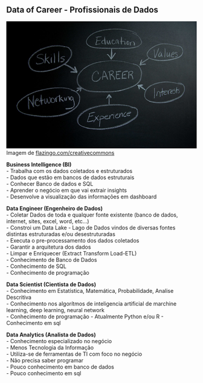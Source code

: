 <h2>Data of Career - Profissionais de Dados</h2>
<p><img src="/3-img/career_job_descr.jpg"><br>
Imagem de <a href="https://www.flazingo.com/creativecommons">flazingo.com/creativecommons</a></p>
<p><strong>Business Intelligence (BI)</strong><br>
 - Trabalha com os dados coletados e estruturados<br>
 - Dados que estão em bancos de dados estruturais<br>
 - Conhecer Banco de dados e SQL<br>
 - Aprender o negócio em que vai extrair insights<br>
 - Desenvolve a visualização das informações em dashboard
</p>
<p><strong>Data Engineer (Engenheiro de Dados)</strong><br>
 - Coletar Dados de toda e qualquer fonte existente (banco de dados, internet, sites, excel, word, etc...)<br>
 - Constroi um Data Lake - Lago de Dados vindos de diversas fontes distintas estruturadas e/ou desestruturadas<br>
 - Executa o pre-processamento dos dados coletados<br>
 - Garantir a arquitetura dos dados<br>
 - Limpar e Enriquecer (Extract Transform Load-ETL)<br>
 - Conhecimento de Banco de Dados<br>
 - Conhecimento de SQL<br>
 - Conhecimento de programação
</p>
<p><strong>Data Scientist (Cientista de Dados)</strong><br>
 - Conhecimento em Estatística, Matemática, Probabilidade, Analise Descritiva<br>
 - Conhecimento nos algorítmos de inteligencia artificial de marchine learning, deep learning, neural network<br>
 - Conhecimento de programação - Atualmente Python e/ou R
 - Conhecimento em sql
</p>
<p><strong>Data Analytics (Analista de Dados)</strong><br>
 - Conhecimento especializado no negócio<br>
 - Menos Tecnologia da Informação<br>
 - Utiliza-se de ferramentas de TI com foco no negócio<br>
 - Não precisa saber programar<br>
 - Pouco conhecimento em banco de dados<br>
 - Pouco conhecimento em sql
</p>
